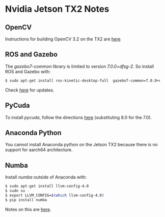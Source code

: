 # Nvidia Jetson TX2 Notes

## OpenCV

Instructions for building OpenCV 3.2 on the TX2 are [here](https://github.com/jetsonhacks/buildOpenCVTX2)

## ROS and Gazebo

The *gazebo7-common* library is limited to version *7.0.0+dfsg-2*. So install ROS and Gazebo with:
```bash
$ sudo apt-get install ros-kinetic-desktop-full  gazebo7-common=7.0.0+dfsg-2 
```

Check [here](https://packages.ubuntu.com/search?suite=xenial&keywords=gazebo7-common) for updates.

## PyCuda

To install *pycuda*, follow the directions [here](https://codeyarns.com/2015/07/31/pip-install-error-with-pycuda/) 
(substituting 8.0 for the 7.0).

## Anaconda Python

You cannot install Anaconda python on the Jetson TX2 because there is no support for aarch64 architecture.

## Numba

Install *numba* outside of Anaconda with:

```bash
$ sudo apt-get install llvm-config-4.0
$ sudo su -
$ export LLVM_CONFIG=$(which llvm-config-4.0)
$ pip install numba
``` 
Notes on this are [here](https://gist.github.com/jed-frey/ba40ff83523296bc8355f05befb28da9).


